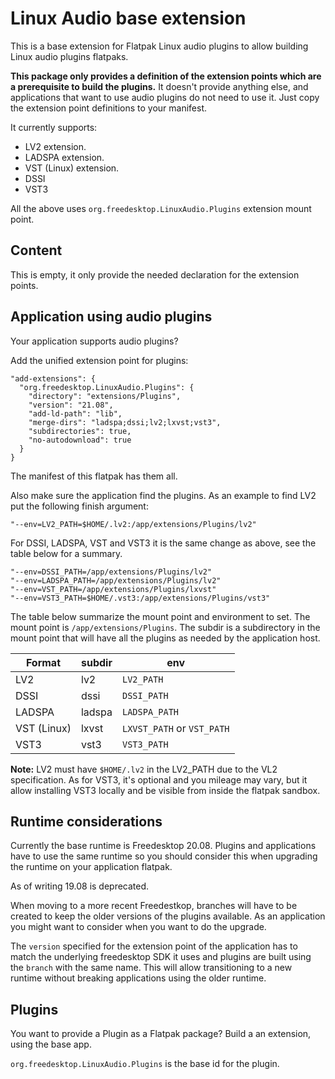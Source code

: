 Linux Audio base extension
==========================

This is a base extension for Flatpak Linux audio plugins to allow
building Linux audio plugins flatpaks.

**This package only provides a definition of the extension points which
are a prerequisite to build the plugins.** It doesn't provide anything
else, and applications that want to use audio plugins do not need to
use it. Just copy the extension point definitions to your manifest.

It currently supports:

- LV2  extension.
- LADSPA extension.
- VST (Linux) extension.
- DSSI
- VST3

All the above uses `org.freedesktop.LinuxAudio.Plugins` extension mount
point.


Content
-------

This is empty, it only provide the needed declaration for the
extension points.

Application using audio plugins
-------------------------------

Your application supports audio plugins?

Add the unified extension point for plugins:
```
"add-extensions": {
  "org.freedesktop.LinuxAudio.Plugins": {
    "directory": "extensions/Plugins",
    "version": "21.08",
    "add-ld-path": "lib",
    "merge-dirs": "ladspa;dssi;lv2;lxvst;vst3",
    "subdirectories": true,
    "no-autodownload": true
  }
}
```

The manifest of this flatpak has them all.

Also make sure the application find the plugins. As an example to find
LV2 put the following finish argument:

```
"--env=LV2_PATH=$HOME/.lv2:/app/extensions/Plugins/lv2"
```

For DSSI, LADSPA, VST and VST3 it is the same change as above, see the
table below for a summary.

```
"--env=DSSI_PATH=/app/extensions/Plugins/lv2"
"--env=LADSPA_PATH=/app/extensions/Plugins/lv2"
"--env=VST_PATH=/app/extensions/Plugins/lxvst"
"--env=VST3_PATH=$HOME/.vst3:/app/extensions/Plugins/vst3"
```

The table below summarize the mount point and environment to set. The
mount point is `/app/extensions/Plugins`. The subdir is a subdirectory
in the mount point that will have all the plugins as needed by the
application host.


Format     | subdir | env
-----------|--------|--------------
LV2        | lv2    | `LV2_PATH`
DSSI       | dssi   | `DSSI_PATH`
LADSPA     | ladspa | `LADSPA_PATH`
VST (Linux)| lxvst  | `LXVST_PATH` or `VST_PATH`
VST3       | vst3   | `VST3_PATH`

**Note:** LV2 must have `$HOME/.lv2` in the LV2_PATH due to the VL2
specification.  As for VST3, it's optional and you mileage may vary,
but it allow installing VST3 locally and be visible from inside the
flatpak sandbox.

Runtime considerations
----------------------

Currently the base runtime is Freedesktop 20.08. Plugins and
applications have to use the same runtime so you should consider this
when upgrading the runtime on your application flatpak.

As of writing 19.08 is deprecated.

When moving to a more recent Freedestkop, branches will have to be
created to keep the older versions of the plugins available. As an
application you might want to consider when you want to do the
upgrade.

The `version` specified for the extension point of the application has
to match the underlying freedesktop SDK it uses and plugins are built
using the `branch` with the same name. This will allow transitioning
to a new runtime without breaking applications using the older
runtime.

Plugins
-------

You want to provide a Plugin as a Flatpak package? Build a
an extension, using the base app.

`org.freedesktop.LinuxAudio.Plugins` is the base id for the plugin.
